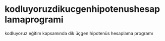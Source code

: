 # kodluyoruzdikucgenhipotenushesaplamaprogrami
kodluyoruz eğitim kapsamında dik üçgen hipotenüs hesaplama programı
